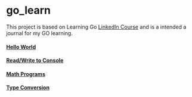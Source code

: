 # go_learn

This project is based on Learning Go [LinkedIn Course](https://www.linkedin.com/learning/learning-go-8399317) and is a intended a journal for my GO learning.

#### [Hello World](hello/main.go)
#### [Read/Write to Console](console_input/README.md)
#### [Math Programs](math_programs/README.md)
#### [Type Conversion](./calculator_app/README.md)